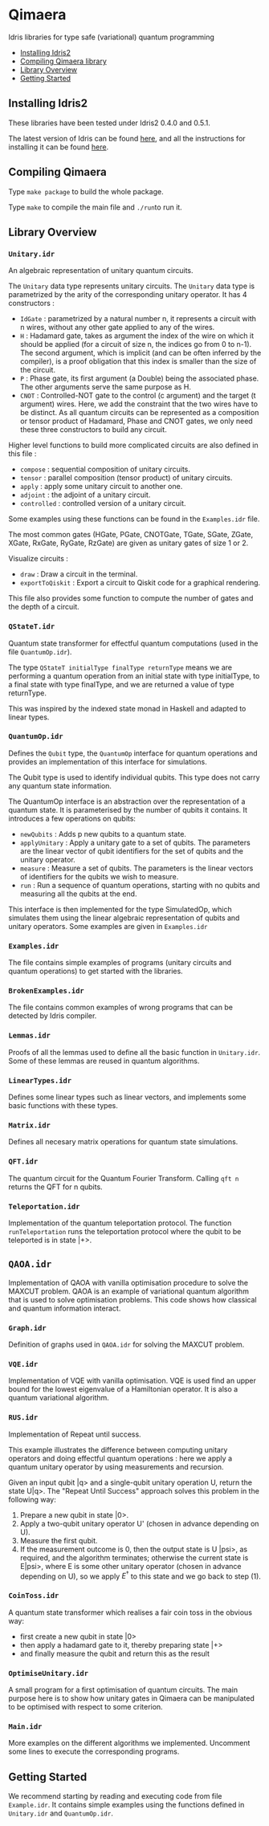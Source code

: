 # Qimaera
Idris libraries for type safe (variational) quantum programming
    
 * [Installing Idris2](#installing)
 * [Compiling Qimaera library](#compiling)
 * [Library Overview](#overview)
 * [Getting Started](#getting_started)

## <a id="installing"></a> Installing Idris2

These libraries have been tested under Idris2 0.4.0 and 0.5.1.

The latest version of Idris can be found [here](https://www.idris-lang.org/pages/download.html), and all the instructions for installing it can be found [here](https://idris2.readthedocs.io/en/latest/tutorial/starting.html).


## <a id="compiling"></a> Compiling Qimaera

Type `make package` to build the whole package.

Type `make` to compile the main file and `./run`to run it.

## <a id="overview"></a> Library Overview

### **`Unitary.idr`**

An algebraic representation of unitary quantum circuits.

The `Unitary` data type represents unitary circuits.
The `Unitary` data type is parametrized by the arity of the corresponding unitary operator. It has 4 constructors : 
 * `IdGate` : parametrized by a natural number n, it represents a circuit with n wires, without any other gate applied to any of the wires.
 * `H`      : Hadamard gate, takes as argument the index of the wire on which it should be applied (for a circuit of size n, the indices go from 0 to n-1). The second argument, which is implicit (and can be often inferred by the compiler), is a proof obligation that this index is smaller than the size of the circuit.
 * `P`      : Phase gate, its first argument (a Double) being the associated phase. The other arguments serve the same purpose as H.
 * `CNOT`   : Controlled-NOT gate to the control (c argument) and the target (t argument) wires. Here, we add the constraint that the two wires have to be distinct.
As all quantum circuits can be represented as a composition or tensor product of Hadamard, Phase and CNOT gates, we only need these three constructors to build any circuit.


Higher level functions to build more complicated circuits are also defined in this file :

 * `compose`    : sequential composition of unitary circuits.
 * `tensor`     : parallel composition (tensor product) of unitary circuits.
 * `apply`      : apply some unitary circuit to another one.
 * `adjoint`    : the adjoint of a unitary circuit.
 * `controlled` : controlled version of a unitary circuit.

Some examples using these functions can be found in the `Examples.idr` file.

The most common gates (HGate, PGate, CNOTGate, TGate, SGate, ZGate, XGate, RxGate, RyGate, RzGate) are given as unitary gates of size 1 or 2.

Visualize circuits : 

 * `draw`           : Draw a circuit in the terminal.
 * `exportToQiskit` : Export a circuit to Qiskit code for a graphical rendering.

This file also provides some function to compute the number of gates and the depth of a circuit.


### **`QStateT.idr`**

Quantum state transformer for effectful quantum computations (used in the file `QuantumOp.idr`).

The type `QStateT initialType finalType returnType` means we are performing a quantum operation from an initial state with type initialType, to a final state with type finalType, and we are returned a value of type returnType.

This was inspired by the indexed state monad in Haskell and adapted to linear types. 


### **`QuantumOp.idr`**

Defines the `Qubit` type, the `QuantumOp` interface for quantum operations and provides an implementation of this interface for simulations.

The Qubit type is used to identify individual qubits. This type does not carry any quantum state information.

The QuantumOp interface is an abstraction over the representation of a quantum state. It is parameterised by the number of qubits it contains. It introduces a few operations on qubits:
 * `newQubits`    : Adds p new qubits to a quantum state.
 * `applyUnitary` : Apply a unitary gate to a set of qubits. The parameters are the linear vector of qubit identifiers for the set of qubits and the unitary operator.
 * `measure`      : Measure a set of qubits. The parameters is the linear vectors of identifiers for the qubits we wish to measure.
 * `run`          : Run a sequence of quantum operations, starting with no qubits and measuring all the qubits at the end.

This interface is then implemented for the type SimulatedOp, which simulates them using the linear algebraic representation of qubits and unitary operators. Some examples are given in `Examples.idr`

### **`Examples.idr`**

The file contains simple examples of programs (unitary circuits and quantum operations) to get started with the libraries.

### **`BrokenExamples.idr`**

The file contains common examples of wrong programs that can be detected by Idris compiler.


### **`Lemmas.idr`**

Proofs of all the lemmas used to define all the basic function in `Unitary.idr`. Some of these lemmas are reused in quantum algorithms.

### **`LinearTypes.idr`**

Defines some linear types such as linear vectors, and implements some basic functions with these types.

### **`Matrix.idr`**

Defines all necesary matrix operations for quantum state simulations.

### **`QFT.idr`**

The quantum circuit for the Quantum Fourier Transform. Calling `qft n` returns the QFT for n qubits.

### **`Teleportation.idr`**

Implementation of the quantum teleportation protocol. 
The function `runTeleportation` runs the teleportation protocol where the qubit to be teleported is in state |+>.

## **`QAOA.idr`**

Implementation of QAOA with vanilla optimisation procedure to solve the MAXCUT problem.
QAOA is an example of variational quantum algorithm that is used to solve optimisation problems.
This code shows how classical and quantum information interact.


### **`Graph.idr`**

Definition of graphs used in `QAOA.idr` for solving the MAXCUT problem.

### **`VQE.idr`**

Implementation of VQE with vanilla optimisation.
VQE is used find an upper bound for the lowest eigenvalue of a Hamiltonian operator.
It is also a quantum variational algorithm.

### **`RUS.idr`**

Implementation of Repeat until success.

This example illustrates the difference between computing unitary operators and doing effectful quantum operations : here we apply a quantum unitary operator by using measurements and recursion.

Given an input qubit |q> and a single-qubit unitary operation U, return the state U|q>. The "Repeat Until Success" approach solves this problem in the following way:

 1. Prepare a new qubit in state |0>.
 2. Apply a two-qubit unitary operator U' (chosen in advance depending on U).
 3. Measure the first qubit.
 4. If the measurement outcome is 0, then the output state is U |psi>, as required, and the algorithm terminates; otherwise the current state is E|psi>, where E is some other unitary operator (chosen in advance depending on U), so we apply $E^\dagger$ to
this state and we go back to step (1).

### **`CoinToss.idr`**

A quantum state transformer which realises a fair coin toss in the obvious way: 
 * first create a new qubit in state |0>
 * then apply a hadamard gate to it, thereby preparing state |+>
 * and finally measure the qubit and return this as the result


### **`OptimiseUnitary.idr`**

A small program for a first optimisation of quantum circuits. The main purpose here is to show how unitary gates in Qimaera can be manipulated to be optimised with respect to some criterion.

### **`Main.idr`**

More examples on the different algorithms we implemented.
Uncomment some lines to execute the corresponding programs.


## <a id="getting_started"></a> Getting Started

We recommend starting by reading and executing code from file `Example.idr`. It contains simple examples using the functions defined in `Unitary.idr` and `QuantumOp.idr`.
